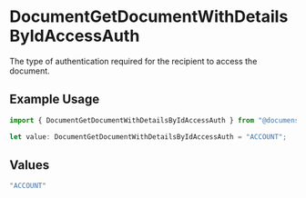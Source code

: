 # DocumentGetDocumentWithDetailsByIdAccessAuth

The type of authentication required for the recipient to access the document.

## Example Usage

```typescript
import { DocumentGetDocumentWithDetailsByIdAccessAuth } from "@documenso/sdk-typescript/models/operations";

let value: DocumentGetDocumentWithDetailsByIdAccessAuth = "ACCOUNT";
```

## Values

```typescript
"ACCOUNT"
```